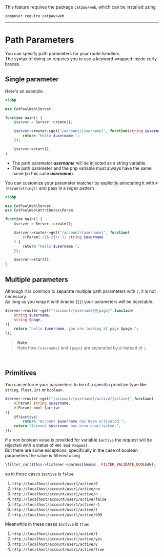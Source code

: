 This feature requires the package `catpaw/web`, which can be installed using<br/>
```
composer require catpaw/web
```
<hr/>

# Path Parameters

You can specify path parameters for your route handlers.<br />
The syntax of doing so requires you to use a keyword wrapped inside curly braces.

## Single parameter

Here's an example.

```php
<?php

use CatPaw\Web\Server;

function main() {
    $server = Server::create();

    $server->router->get("/account/{username}", function(string $username) {
        return "hello $username.";
    });

    $server->start();
}
```

- The path parameter _**username**_ will be injected as a string variable.
- The path parameter and the php variable must always have the same name (in this case _**username**_).
  <br/>

You can customize your parameter matcher by explicitly annotating it with `#[Param(string)]` and pass in a regex pattern

```php
<?php

use CatPaw\Web\Server;
use CatPaw\Web\Attributes\Param;

function main() {
    $server = Server::create();

    $server->router->get("/account/{username}", function(
        #[Param('/[A-z]+/')] string $username
    ) {
        return "hello $username.";
    });

    $server->start();
}
```

## Multiple parameters

Although it is common to separate multiple path parameters with `/`, it is not necessary.<br/>
As long as you wrap it with braces (`{}`) your parameters will be injectable.

```php
$server->router->get("/account/{username}@{page}",function(
    string $username,
    string $page,
){
    return "hello $username, you are looking at page $page.";
});
```

> **Note**\
> Note how `{username}` and `{page}` are separated by `@` instead of `/`.

<br />

## Primitives

You can enforce your parameters to be of a specific primitive type like ```string```, ```float```, ```int```
or ```boolean```.

```php
$server->router->get("/account/{username}/active/{active}",function(
    #[Param] string $username,
    #[Param] bool $active
){
    if($active)
        return "Account $username has been activated.";
    return "Account $username has been deactivated.";
});
```

If a non boolean value is provided for variable ```$active``` the request will be rejected with a status
of ```400 Bad Request```.<br />
But there are some exceptions, specifically in the case of boolean parameters the value is filtered using

```php
\filter_var($this->listener->params[$name], FILTER_VALIDATE_BOOLEAN);
```

so in these cases ```$active``` is ```false```:

1. ```http://localhost/account/user1/active/0```
1. ```http://localhost/account/user1/active/no```
1. ```http://localhost/account/user1/active/n```
1. ```http://localhost/account/user1/active/false```
1. ```http://localhost/account/user1/active/-1```
1. ```http://localhost/account/user1/active/3```
1. ```http://localhost/account/user1/active/999```

Meanwhile in these cases ```$active``` is ```true```:

1. ```http://localhost/account/user1/active/1```
1. ```http://localhost/account/user1/active/yes```
1. ```http://localhost/account/user1/active/y```
1. ```http://localhost/account/user1/active/true```
